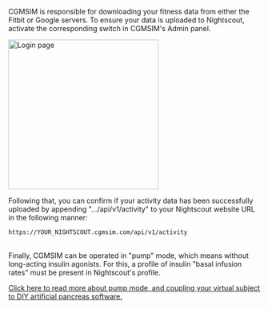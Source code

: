 CGMSIM is responsible for downloading your fitness data from either the Fitbit or Google servers. To ensure your data is uploaded to Nightscout, activate the corresponding switch in CGMSIM's Admin panel.

<img src="/img/login4.jpg" alt="Login page" width="300"/>

Following that, you can confirm if your activity data has been successfully uploaded by appending ".../api/v1/activity" to your Nightscout website URL in the following manner:

```
https://YOUR_NIGHTSCOUT.cgmsim.com/api/v1/activity
```
<br>
Finally, CGMSIM can be operated in "pump" mode, which means without long-acting insulin agonists. For this, a profile of insulin "basal infusion rates" must be present in Nightscout's profile.

[Click here to read more about pump mode, and coupling your virtual subject to DIY artificial pancreas software.](pump-mode.md)